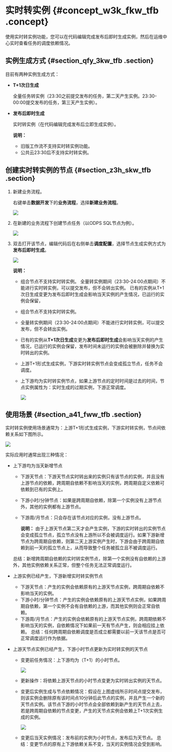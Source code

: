 # 实时转实例 {#concept_w3k_fkw_tfb .concept}

使用实时转实例功能，您可以在代码编辑完成发布后即时生成实例，然后在运维中心实时查看任务的调度依赖情况。

## 实例生成方式 {#section_qfy_3kw_tfb .section}

目前有两种实例生成方式：

-   **T+1次日生成** 

    全量任务转实例（23:30之前提交发布的任务，第二天产生实例。23:30-00:00提交发布的任务，第三天产生实例）。

-   **发布后即时生成** 

    实时转实例（在代码编辑完成发布后立即生成实例）。

    **说明：** 

    -   旧版工作流不支持实时转实例功能。
    -   公共云23:30后不支持实时转实例。

## 创建实时转实例的节点 {#section_z3h_skw_tfb .section}

1.  新建业务流程。

    右键单击**数据开发**下的**业务流程**，选择**新建业务流程**。

    ![](http://static-aliyun-doc.oss-cn-hangzhou.aliyuncs.com/assets/img/62003/155555415431405_zh-CN.png)

2.  在新建的业务流程下创建节点任务（以ODPS SQL节点为例）。

    ![](http://static-aliyun-doc.oss-cn-hangzhou.aliyuncs.com/assets/img/62003/155555415431406_zh-CN.png)

3.  双击打开该节点，编辑代码后在右侧单击**调度配置**，选择节点生成实例方式为**发布后即时生成**。

    ![](http://static-aliyun-doc.oss-cn-hangzhou.aliyuncs.com/assets/img/62003/155555415431416_zh-CN.png)

    **说明：** 

    -   组合节点不支持实时转实例。 全量转实例期间（23:30-24:00点期间）不能进行实时转实例，可以提交发布，但不会转出实例。 已有的实例从T+1次日生成变更为发布后即时生成会影响当天实例的产生情况，已运行的实例会保留，
    -   组合节点不支持实时转实例。
    -   全量转实例期间（23:30-24:00点期间）不能进行实时转实例，可以提交发布，但不会转出实例。
    -   已有的实例从**T+1次日生成**变更为**发布后即时生成**会影响当天实例的产生情况，已运行的实例会保留，发布时间未运行的实例会被删除并替换为实时转出的实例。
    -   上游T+1形式生成实例，下游实时转实例节点会变成孤立节点，任务不会调度。
    -   上下游均为实时转实例节点，如果上游节点的定时时间是过去的时间，节点实例属性为：实时生成的过期实例，下游正常调度。

        ![](http://static-aliyun-doc.oss-cn-hangzhou.aliyuncs.com/assets/img/62003/155555415431427_zh-CN.png)


## 使用场景 {#section_a41_fww_tfb .section}

实时转实例使用场景通常为：上游T+1形式生成实例，下游实时转实例，节点间依赖关系如下图所示。

![](http://static-aliyun-doc.oss-cn-hangzhou.aliyuncs.com/assets/img/62003/155555415431417_zh-CN.png)

实际应用时通常出现三种情况：

-   上下游均为当天新增节点

    -   下游天节点：下游天节点实时转出来的实例只有该节点的实例，并且没有上游节点的依赖，跨周期自依赖不影响当天的实例，跨周期自定义依赖可依赖到已有的实例上。
    -   下游小时/分钟节点：如果是跨周期自依赖，除第一个实例没有上游节点外，其他的实例都有上游节点。
    -   下游周/月节点：只会存在该节点对应的实例，没有上游节点。

        **说明：** 由于上游天节点第二天才会产生实例，下游的实时转出的实例节点会变成孤立节点，孤立节点没有上游所以不会被调度运行。如果下游新增节点为跨周期自依赖，则第二天上游实例产生时，下游会由于跨周期自依赖到前一天的孤立节点上，从而导致整个任务被孤立且不被调度运行。

    总结：新增跨周期自依赖的实时转实例节点，除第一个实例没有自依赖的上游外，其他实例依赖关系正常，但整个任务无法正常调度运行。

-   上游实例已经产生，下游新增实时转实例节点

    -   下游天节点：产生的实例会依赖原有的上游天节点实例，跨周期自依赖不影响当天的实例。
    -   下游小时/分钟节点：产生的实例会依赖原有的上游天节点实例，如果跨周期自依赖，第一个实例不会有自依赖的上游，而其他实例则会正常自依赖。
    -   下游周/月节点：产生的实例会依赖原有的上游天节点实例，跨周期依赖不影响当天的实例，自依赖情况下如果前一天有节点产生，则会相应挂上依赖。
    总结：任何跨周期自依赖调度是否成立都需要以前一天该节点是否可正常调度运行作为依据。

-   上游天节点实例已经产生，下游小时节点更新为实时转实例的天节点

    -   变更前任务情况：上下游均为（T+1）的小时节点。

        ![](http://static-aliyun-doc.oss-cn-hangzhou.aliyuncs.com/assets/img/62003/155555415531422_zh-CN.png)

    -   更新操作：将依赖上游天节点的小时节点变更为实时转出实例的天节点。
    -   变更后实例生成与节点依赖情况：假设在上图虚线所示时间点提交发布，则该实例会删除原有该时间点10分钟后此节点的实例，并且产生一个新的天节点实例。该节点下游的小时节点会全部依赖到新产生的天节点上去，若是跨周期自依赖的节点变更，产生的天节点实例会依赖上T+1次实例生成的实例。

        ![](http://static-aliyun-doc.oss-cn-hangzhou.aliyuncs.com/assets/img/62003/155555415531425_zh-CN.png)

    -   变更后当天实例情况：发布前的实例为小时节点，发布后为天节点。
    总结：变更节点的原有上下游依赖关系不变，当天的实例情况会受到影响。


